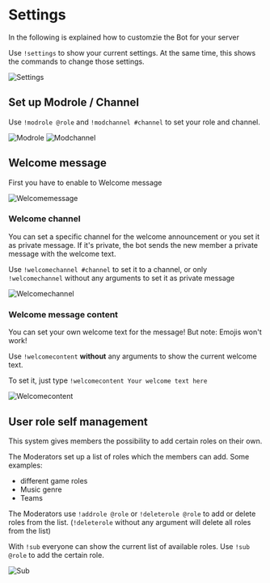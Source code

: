 # Settings
In the following is explained how to customzie the Bot for your server

Use `!settings` to show your current settings. At the same time, this shows the commands to change those settings.

![Settings](http://i.imgur.com/8iRxOd7.png)


## Set up Modrole / Channel

Use `!modrole @role` and `!modchannel #channel` to set your role and channel.

![Modrole](http://i.imgur.com/SMv4tU8.png) ![Modchannel](http://i.imgur.com/Uv0jHyI.png)



## Welcome message

First you have to enable to Welcome message 

![Welcomemessage](http://i.imgur.com/o7bR4u1.png)


### Welcome channel

You can set a specific channel for the welcome announcement or you set it as private message.
If it's private, the bot sends the new member a private message with the welcome text.

Use `!welcomechannel #channel` to set it to a channel, or only `!welcomechannel` without any arguments to set it as private message

![Welcomechannel](http://i.imgur.com/sRNrjI0.png)


### Welcome message content

You can set your own welcome text for the message! But note: Emojis won't work!

Use `!welcomecontent` **without** any arguments to show the current welcome text.

To set it, just type `!welcomecontent Your welcome text here`

![Welcomecontent](http://i.imgur.com/sl2dQHt.png)


## User role self management

This system gives members the possibility to add certain roles on their own.

The Moderators set up a list of roles which the members can add.
Some examples:
  * different game roles
  * Music genre
  * Teams
  
The Moderators use `!addrole @role` or `!deleterole @role` to add or delete roles from the list. (`!deleterole` without any argument will delete all roles from the list)  

With `!sub` everyone can show the current list of available roles.
Use `!sub @role` to add the certain role.

![Sub](http://i.imgur.com/SbExwwI.png)

